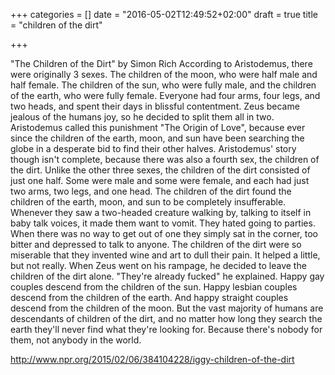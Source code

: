 +++
categories = []
date = "2016-05-02T12:49:52+02:00"
draft = true
title = "children of the dirt"

+++

"The Children of the Dirt" by Simon Rich
According to Aristodemus, there were originally 3 sexes. The children of the moon, who were half male and half female. The children of the sun, who were fully male, and the children of the earth, who were fully female. Everyone had four arms, four legs, and two heads, and spent their days in blissful contentment.
Zeus became jealous of the humans joy, so he decided to split them all in two. Aristodemus called this punishment "The Origin of Love", because ever since the children of the earth, moon, and sun have been searching the globe in a desperate bid to find their other halves.
Aristodemus' story though isn't complete, because there was also a fourth sex, the children of the dirt. Unlike the other three sexes, the children of the dirt consisted of just one half. Some were male and some were female, and each had just two arms, two legs, and one head. The children of the dirt found the children of the earth, moon, and sun to be completely insufferable. Whenever they saw a two-headed creature walking by, talking to itself in baby talk voices, it made them want to vomit. They hated going to parties. When there was no way to get out of one they simply sat in the corner, too bitter and depressed to talk to anyone. The children of the dirt were so miserable that they invented wine and art to dull their pain. It helped a little, but not really. When Zeus went on his rampage, he decided to leave the children of the dirt alone. "They're already fucked" he explained.
Happy gay couples descend from the children of the sun. Happy lesbian couples descend from the children of the earth. And happy straight couples descend from the children of the moon. But the vast majority of humans are descendants of children of the dirt, and no matter how long they search the earth they'll never find what they're looking for. Because there's nobody for them, not anybody in the world.

http://www.npr.org/2015/02/06/384104228/iggy-children-of-the-dirt
